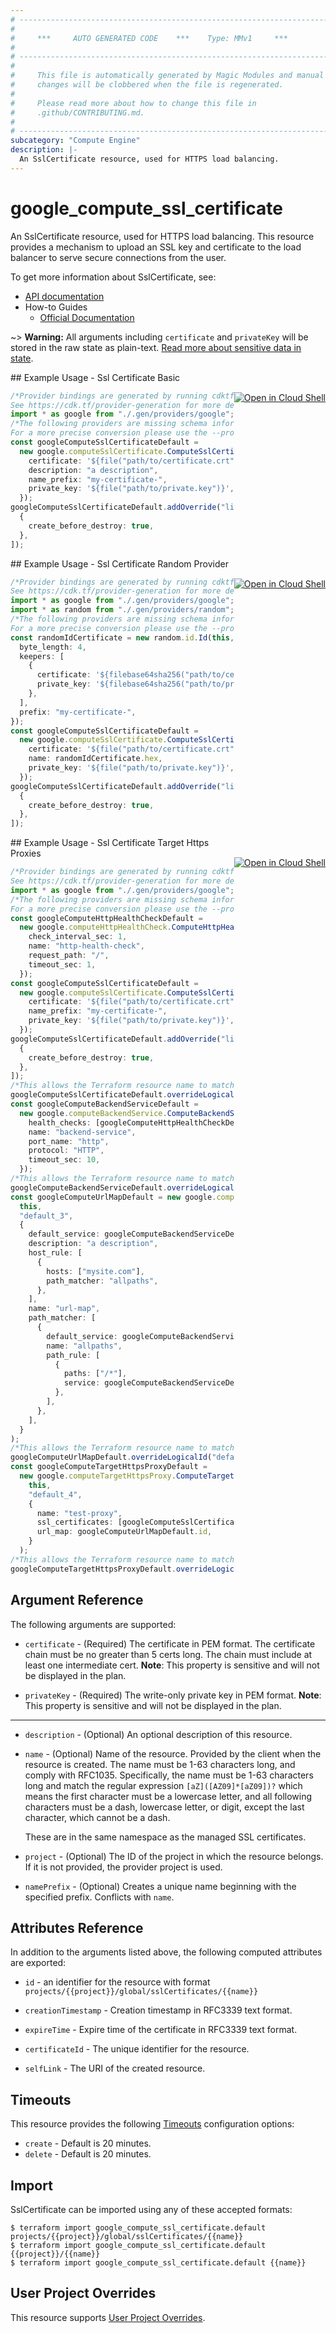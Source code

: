 ```yaml
---
# ----------------------------------------------------------------------------
#
#     ***     AUTO GENERATED CODE    ***    Type: MMv1     ***
#
# ----------------------------------------------------------------------------
#
#     This file is automatically generated by Magic Modules and manual
#     changes will be clobbered when the file is regenerated.
#
#     Please read more about how to change this file in
#     .github/CONTRIBUTING.md.
#
# ----------------------------------------------------------------------------
subcategory: "Compute Engine"
description: |-
  An SslCertificate resource, used for HTTPS load balancing.
---
```


# google\_compute\_ssl\_certificate

An SslCertificate resource, used for HTTPS load balancing. This resource
provides a mechanism to upload an SSL key and certificate to
the load balancer to serve secure connections from the user.

To get more information about SslCertificate, see:

* [API documentation](https://cloud.google.com/compute/docs/reference/rest/v1/sslCertificates)
* How-to Guides
  * [Official Documentation](https://cloud.google.com/load-balancing/docs/ssl-certificates)

\~> **Warning:** All arguments including `certificate` and `privateKey` will be stored in the raw
state as plain-text. [Read more about sensitive data in state](https://www.terraform.io/language/state/sensitive-data).

<div class = "oics-button" style="float: right; margin: 0 0 -15px">
  <a href="https://console.cloud.google.com/cloudshell/open?cloudshell_git_repo=https%3A%2F%2Fgithub.com%2Fterraform-google-modules%2Fdocs-examples.git&cloudshell_working_dir=ssl_certificate_basic&cloudshell_image=gcr.io%2Fgraphite-cloud-shell-images%2Fterraform%3Alatest&open_in_editor=main.tf&cloudshell_print=.%2Fmotd&cloudshell_tutorial=.%2Ftutorial.md" target="_blank">
    <img alt="Open in Cloud Shell" src="//gstatic.com/cloudssh/images/open-btn.svg" style="max-height: 44px; margin: 32px auto; max-width: 100%;">
  </a>
</div>
## Example Usage - Ssl Certificate Basic

```typescript
/*Provider bindings are generated by running cdktf get.
See https://cdk.tf/provider-generation for more details.*/
import * as google from "./.gen/providers/google";
/*The following providers are missing schema information and might need manual adjustments to synthesize correctly: google.
For a more precise conversion please use the --provider flag in convert.*/
const googleComputeSslCertificateDefault =
  new google.computeSslCertificate.ComputeSslCertificate(this, "default", {
    certificate: '${file("path/to/certificate.crt")}',
    description: "a description",
    name_prefix: "my-certificate-",
    private_key: '${file("path/to/private.key")}',
  });
googleComputeSslCertificateDefault.addOverride("lifecycle", [
  {
    create_before_destroy: true,
  },
]);

```

<div class = "oics-button" style="float: right; margin: 0 0 -15px">
  <a href="https://console.cloud.google.com/cloudshell/open?cloudshell_git_repo=https%3A%2F%2Fgithub.com%2Fterraform-google-modules%2Fdocs-examples.git&cloudshell_working_dir=ssl_certificate_random_provider&cloudshell_image=gcr.io%2Fgraphite-cloud-shell-images%2Fterraform%3Alatest&open_in_editor=main.tf&cloudshell_print=.%2Fmotd&cloudshell_tutorial=.%2Ftutorial.md" target="_blank">
    <img alt="Open in Cloud Shell" src="//gstatic.com/cloudssh/images/open-btn.svg" style="max-height: 44px; margin: 32px auto; max-width: 100%;">
  </a>
</div>
## Example Usage - Ssl Certificate Random Provider

```typescript
/*Provider bindings are generated by running cdktf get.
See https://cdk.tf/provider-generation for more details.*/
import * as google from "./.gen/providers/google";
import * as random from "./.gen/providers/random";
/*The following providers are missing schema information and might need manual adjustments to synthesize correctly: google, random.
For a more precise conversion please use the --provider flag in convert.*/
const randomIdCertificate = new random.id.Id(this, "certificate", {
  byte_length: 4,
  keepers: [
    {
      certificate: '${filebase64sha256("path/to/certificate.crt")}',
      private_key: '${filebase64sha256("path/to/private.key")}',
    },
  ],
  prefix: "my-certificate-",
});
const googleComputeSslCertificateDefault =
  new google.computeSslCertificate.ComputeSslCertificate(this, "default", {
    certificate: '${file("path/to/certificate.crt")}',
    name: randomIdCertificate.hex,
    private_key: '${file("path/to/private.key")}',
  });
googleComputeSslCertificateDefault.addOverride("lifecycle", [
  {
    create_before_destroy: true,
  },
]);

```

<div class = "oics-button" style="float: right; margin: 0 0 -15px">
  <a href="https://console.cloud.google.com/cloudshell/open?cloudshell_git_repo=https%3A%2F%2Fgithub.com%2Fterraform-google-modules%2Fdocs-examples.git&cloudshell_working_dir=ssl_certificate_target_https_proxies&cloudshell_image=gcr.io%2Fgraphite-cloud-shell-images%2Fterraform%3Alatest&open_in_editor=main.tf&cloudshell_print=.%2Fmotd&cloudshell_tutorial=.%2Ftutorial.md" target="_blank">
    <img alt="Open in Cloud Shell" src="//gstatic.com/cloudssh/images/open-btn.svg" style="max-height: 44px; margin: 32px auto; max-width: 100%;">
  </a>
</div>
## Example Usage - Ssl Certificate Target Https Proxies

```typescript
/*Provider bindings are generated by running cdktf get.
See https://cdk.tf/provider-generation for more details.*/
import * as google from "./.gen/providers/google";
/*The following providers are missing schema information and might need manual adjustments to synthesize correctly: google.
For a more precise conversion please use the --provider flag in convert.*/
const googleComputeHttpHealthCheckDefault =
  new google.computeHttpHealthCheck.ComputeHttpHealthCheck(this, "default", {
    check_interval_sec: 1,
    name: "http-health-check",
    request_path: "/",
    timeout_sec: 1,
  });
const googleComputeSslCertificateDefault =
  new google.computeSslCertificate.ComputeSslCertificate(this, "default_1", {
    certificate: '${file("path/to/certificate.crt")}',
    name_prefix: "my-certificate-",
    private_key: '${file("path/to/private.key")}',
  });
googleComputeSslCertificateDefault.addOverride("lifecycle", [
  {
    create_before_destroy: true,
  },
]);
/*This allows the Terraform resource name to match the original name. You can remove the call if you don't need them to match.*/
googleComputeSslCertificateDefault.overrideLogicalId("default");
const googleComputeBackendServiceDefault =
  new google.computeBackendService.ComputeBackendService(this, "default_2", {
    health_checks: [googleComputeHttpHealthCheckDefault.id],
    name: "backend-service",
    port_name: "http",
    protocol: "HTTP",
    timeout_sec: 10,
  });
/*This allows the Terraform resource name to match the original name. You can remove the call if you don't need them to match.*/
googleComputeBackendServiceDefault.overrideLogicalId("default");
const googleComputeUrlMapDefault = new google.computeUrlMap.ComputeUrlMap(
  this,
  "default_3",
  {
    default_service: googleComputeBackendServiceDefault.id,
    description: "a description",
    host_rule: [
      {
        hosts: ["mysite.com"],
        path_matcher: "allpaths",
      },
    ],
    name: "url-map",
    path_matcher: [
      {
        default_service: googleComputeBackendServiceDefault.id,
        name: "allpaths",
        path_rule: [
          {
            paths: ["/*"],
            service: googleComputeBackendServiceDefault.id,
          },
        ],
      },
    ],
  }
);
/*This allows the Terraform resource name to match the original name. You can remove the call if you don't need them to match.*/
googleComputeUrlMapDefault.overrideLogicalId("default");
const googleComputeTargetHttpsProxyDefault =
  new google.computeTargetHttpsProxy.ComputeTargetHttpsProxy(
    this,
    "default_4",
    {
      name: "test-proxy",
      ssl_certificates: [googleComputeSslCertificateDefault.id],
      url_map: googleComputeUrlMapDefault.id,
    }
  );
/*This allows the Terraform resource name to match the original name. You can remove the call if you don't need them to match.*/
googleComputeTargetHttpsProxyDefault.overrideLogicalId("default");

```

## Argument Reference

The following arguments are supported:

*   `certificate` -
    (Required)
    The certificate in PEM format.
    The certificate chain must be no greater than 5 certs long.
    The chain must include at least one intermediate cert.
    **Note**: This property is sensitive and will not be displayed in the plan.

*   `privateKey` -
    (Required)
    The write-only private key in PEM format.
    **Note**: This property is sensitive and will not be displayed in the plan.

***

*   `description` -
    (Optional)
    An optional description of this resource.

*   `name` -
    (Optional)
    Name of the resource. Provided by the client when the resource is
    created. The name must be 1-63 characters long, and comply with
    RFC1035. Specifically, the name must be 1-63 characters long and match
    the regular expression `[aZ]([AZ09]*[aZ09])?` which means the
    first character must be a lowercase letter, and all following
    characters must be a dash, lowercase letter, or digit, except the last
    character, which cannot be a dash.

    These are in the same namespace as the managed SSL certificates.

*   `project` - (Optional) The ID of the project in which the resource belongs.
    If it is not provided, the provider project is used.

*   `namePrefix` - (Optional) Creates a unique name beginning with the
    specified prefix. Conflicts with `name`.

## Attributes Reference

In addition to the arguments listed above, the following computed attributes are exported:

*   `id` - an identifier for the resource with format `projects/{{project}}/global/sslCertificates/{{name}}`

*   `creationTimestamp` -
    Creation timestamp in RFC3339 text format.

*   `expireTime` -
    Expire time of the certificate in RFC3339 text format.

*   `certificateId` -
    The unique identifier for the resource.

*   `selfLink` - The URI of the created resource.

## Timeouts

This resource provides the following
[Timeouts](https://developer.hashicorp.com/terraform/plugin/sdkv2/resources/retries-and-customizable-timeouts) configuration options:

* `create` - Default is 20 minutes.
* `delete` - Default is 20 minutes.

## Import

SslCertificate can be imported using any of these accepted formats:

```console
$ terraform import google_compute_ssl_certificate.default projects/{{project}}/global/sslCertificates/{{name}}
$ terraform import google_compute_ssl_certificate.default {{project}}/{{name}}
$ terraform import google_compute_ssl_certificate.default {{name}}
```

## User Project Overrides

This resource supports [User Project Overrides](https://registry.terraform.io/providers/hashicorp/google/latest/docs/guides/provider_reference#user_project_override).
